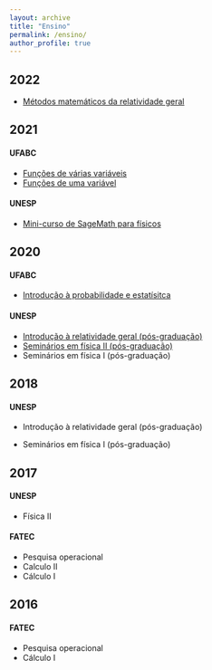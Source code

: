 ```yaml
---
layout: archive
title: "Ensino"
permalink: /ensino/
author_profile: true
---
```


## 2022
 * [Métodos matemáticos da relatividade geral](https://moodle.ufabc.edu.br/course/view.php?id=3575) 

## 2021

#### UFABC
  * [Funções de várias variáveis](FVV.md)
  * [Funções de uma variável](FUV.md)
  
#### UNESP
  * [Mini-curso de SageMath para físicos](curso_sage.md)

## 2020

#### 	UFABC
  * [Introdução à probabilidade e estatísitca](IPE-1.html)

#### UNESP
  * [Introdução à relatividade geral (pós-graduação)](RG-1.html)
  * [Seminários em física II (pós-graduação)](SFII_2020_2.html)
  * Seminários em física I (pós-graduação)

## 2018

#### UNESP

  * Introdução à relatividade geral (pós-graduação)
  
  * Seminários em física I (pós-graduação)

## 2017

#### UNESP
  * Física II 

#### FATEC
  * Pesquisa operacional
  * Calculo II
  * Cálculo I

## 2016

#### FATEC
  * Pesquisa operacional
  * Cálculo I
